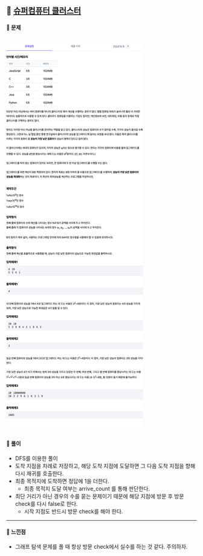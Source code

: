 ## 📖 [슈퍼컴퓨터 클러스터](https://softeer.ai/practice/6252)
#### 📍 문제
![img](./assets/6252_슈퍼컴퓨터클러스터.png)
---
#### 📍 풀이
- DFS를 이용한 풀이
- 도착 지점을 차례로 저장하고, 해당 도착 지점에 도달하면 그 다음 도착 지점을 향해 다시 재귀를 호출한다.
- 최종 목적지에 도착하면 정답에 1을 더한다.
  - 최종 목적지 도달 여부는 arrive_count 를 통해 판단한다.
- 최단 거리가 아닌 경우의 수를 묻는 문제이기 때문에 해당 지점에 방문 후 방문 check를 다시 false로 한다.
  - 시작 지점도 반드시 방문 check를 해야 한다.
---
#### 📍 느낀점
- 그래프 탐색 문제를 풀 때 항상 방문 check에서 실수를 하는 것 같다. 주의하자.